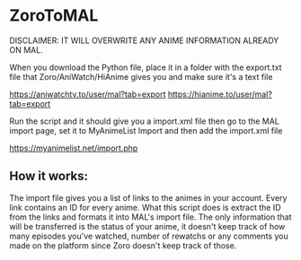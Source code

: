 # ZoroToMAL
DISCLAIMER: IT WILL OVERWRITE ANY ANIME INFORMATION ALREADY ON MAL.

When you download the Python file, place it in a folder with the export.txt file that Zoro/AniWatch/HiAnime gives you and make sure it's a text file

https://aniwatchtv.to/user/mal?tab=export
https://hianime.to/user/mal?tab=export

Run the script and it should give you a import.xml file then go to the MAL import page, set it to MyAnimeList Import and then add the import.xml file

https://myanimelist.net/import.php


## How it works:
The import file gives you a list of links to the animes in your account. Every link contains an ID for every anime. What this script does is extract the ID from the links and formats it into MAL's import file. The only information that will be transferred is the status of your anime, it doesn't keep track of how many episodes you've watched, number of rewatchs or any comments you made on the platform since Zoro doesn't keep track of those.
